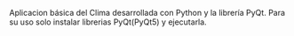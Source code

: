 Aplicacion básica del Clima desarrollada con Python y la librería PyQt.
Para su uso solo instalar librerias PyQt(PyQt5) y ejecutarla.
